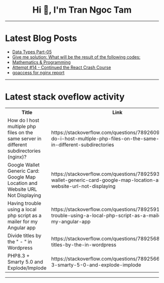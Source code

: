 <h1 align="center">Hi 👋, I'm Tran Ngoc Tam</h1>

---

# Latest Blog Posts 
<!-- BLOG-POST-LIST:START -->
- [Data Types Part-05](https://dev.to/monirulislam027/data-types-part-05-3l13)
- [Give me solution: What will be the result of the following codes:](https://dev.to/khursheddev/give-me-solution-what-will-be-the-result-of-the-following-codes-2fp4)
- [Mathematics &amp; Programming](https://dev.to/danishk7a/mathematics-programming-d65)
- [Attempt #14 - Continued the React Crash Course](https://dev.to/dilsemonk/attempt-14-continued-the-react-crash-course-5gfk)
- [goaccess for nginx report](https://dev.to/ugifractal/goaccess-for-nginx-report-19nc)
<!-- BLOG-POST-LIST:END -->

---

# Latest stack oveflow activity
<table>
  <tr><th>Title</th><th>Link</th></tr>
  <!-- STACKOVERFLOW:START --><tr><td>How do I host multiple php files on the same server in different subdirectories &lpar;nginx&rpar;?</td><td>https://stackoverflow.com/questions/78926090/how-do-i-host-multiple-php-files-on-the-same-server-in-different-subdirectories</td></tr><tr><td>Google Wallet Generic Card: Google Map Location and Website URL Not Displaying</td><td>https://stackoverflow.com/questions/78925939/google-wallet-generic-card-google-map-location-and-website-url-not-displaying</td></tr><tr><td>Having trouble using a local php script as a mailer for my Angular app</td><td>https://stackoverflow.com/questions/78925911/having-trouble-using-a-local-php-script-as-a-mailer-for-my-angular-app</td></tr><tr><td>Divide titles by the &quot; - &quot; in Wordpress</td><td>https://stackoverflow.com/questions/78925680/divide-titles-by-the-in-wordpress</td></tr><tr><td>PHP8.3 + Smarty 5.0 and Explode/Implode</td><td>https://stackoverflow.com/questions/78925664/php8-3-smarty-5-0-and-explode-implode</td></tr><!-- STACKOVERFLOW:END -->
</table>

---


